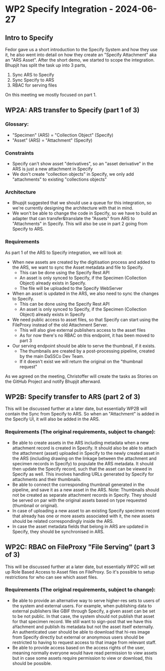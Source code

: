# WP2 Specify Integration - 2024-06-27

## Intro to Specify
Fedor gave us a short introduction to the Specify System and how they use it, he also went into detail on how they create an "Specify Attachment" aka an "ARS Asset".
After the short demo, we started to scope the integration. Bhupjit has split the task up into 3 parts, 

1. Sync ARS to Specify 
2. Sync Specify to ARS
3. RBAC for serving files

On this meeting we mostly focused on part 1.

## WP2A: ARS transfer to Specify (part 1 of 3)

### Glossary:
- "Specimen" (ARS) = "Collection Object" (Specify)
- "Asset" (ARS) = "Attachment" (Specify)

### Constraints
- Specify can't show asset "derivatives", so an "asset derivative" in the ARS is just a new attachment in Specify
- We don't create "collection objects" in Specify, we only add "attachments" to existing "collections objects" 

### Architecture
- Bhupjit suggested that we should use a queue for this integration, so we're currently designing the architecture with that in mind. 
- We won't be able to change the code in Specify, so we have to build an adapter that can transfer&translate the "Assets" from ARS to "Attachments" in Specify. This will also be use in part 2 going from Specify to ARS.  

### Requirements
As part 1 of the ARS to Specify integration, we will look at:
- When new assets are created by the digitisation process and added to the ARS, we want to sync the Asset metadata and file to Specify.
  - This can be done using the Specify Rest API
  - An asset is only synced to Specify, if the Specimen (Collection Object) already exists in Specify.
  - The file will be uploaded to the Specify WebServer
- When an asset is updated in the ARS, we also need to sync the changes to Specify.
  - This can be done using the Specify Rest API
  - An asset is only synced to Specify, if the Specimen (Collection Object) already exists in Specify
- We need public access to asset files, so that Specify can start using the FileProxy instead of the old Attachment Server.
  - This will also give external publishers access to the asset files
  - As for now there's no RBAC on this endpoint, it has been moved to part 3
- Our serving endpoint should be able to serve the thumbnail, if it exists.
  - The thumbnails are created by a post-processing pipeline, created by the main DaSSCo Dev Team.
  - If it doesn't exist we will return the original on the "thumbnail request"

As we agreed on the meeting, Christoffer will create the tasks as Stories on the GitHub Project and notify Bhupjit afterward.

## WP2B: Specify transfer to ARS (part 2 of 3)
This will be discussed further at a later date, but essentially WP2B will contain the Sync from Specify to ARS. So when an "Attachment" is added in the Specify UI, it will also be added in the ARS.

### Requirements (The original requirements, subject to change): 
- Be able to create assets in the ARS including metadata when a new attachment record is created in Specify. It should also be able to attach the attachment (asset) uploaded in Specify to the newly created asset in the ARS (including drawing on the linkage between the attachment and specimen records in Specify) to populate the ARS metadata. It should then update the Specify record, such that the asset can be viewed in Specify as well. This involves handling URLs generated by Specify for attachments and their thumbnails.
- Be able to connect the corresponding thumbnail generated in the pipeline, and save it as a new asset in the ARS. Note: Thumbnails should not be created as separate attachment records in Specify. They should be served on par with the original assets based on type requested (thumbnail or original).
- In case of uploading a new asset to an existing Specify specimen record that already has one or more assets associated with it, the new assets should be related correspondingly inside the ARS.
- In case the asset metadata fields that belong in ARS are updated in Specify, they should be synchronised in ARS.


## WP2C: RBAC on FileProxy "File Serving" (part 3 of 3)
This will be discussed further at a later date, but essentially WP2C will set up Role Based Access to Asset files on FileProxy. So it's possible to setup restrictions for who can see which asset files.

### Requirements (The original requirements, subject to change):
- Be able to provide an alternative way to serve higher-res sets to users of the system and external users. For example, when publishing data to external publishers like GBIF through Specify, a given asset can be set to be not public. In that case, the system should not publish that asset for that specimen record. We still want to sign-post that we have this aYachment and publish its metadata but not the asset itself externally. An authenticated user should be able to download that hi-res image from Specify directly but external or anonymous users should be restricted to having to request access to that image from relevant staff.
- Be able to provide access based on the access rights of the user, meaning normally everyone would have read permission to view assets but in case some assets require permission to view or download, this should be possible.
